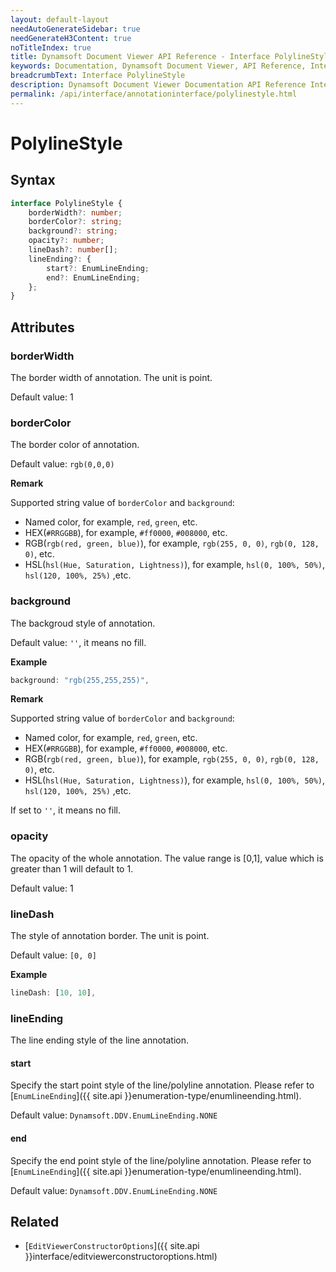 ```yaml
---
layout: default-layout
needAutoGenerateSidebar: true
needGenerateH3Content: true
noTitleIndex: true
title: Dynamsoft Document Viewer API Reference - Interface PolylineStyle
keywords: Documentation, Dynamsoft Document Viewer, API Reference, Interface PolylineStyle
breadcrumbText: Interface PolylineStyle
description: Dynamsoft Document Viewer Documentation API Reference Interface PolylineStyle Page
permalink: /api/interface/annotationinterface/polylinestyle.html
---
```


# PolylineStyle

## Syntax

```typescript
interface PolylineStyle {
    borderWidth?: number;
    borderColor?: string;
    background?: string;
    opacity?: number;
    lineDash?: number[];
    lineEnding?: {
        start?: EnumLineEnding;
        end?: EnumLineEnding;
    };
}
```

## Attributes

### borderWidth

The border width of annotation. The unit is point.

Default value: 1

### borderColor

The border color of annotation.

Default value: `rgb(0,0,0)` 

**Remark**

Supported string value of `borderColor` and `background`: 
- Named color, for example, `red`, `green`, etc.
- HEX(`#RRGGBB`), for example, `#ff0000`, `#008000`, etc.
- RGB(`rgb(red, green, blue)`), for example, `rgb(255, 0, 0)`, `rgb(0, 128, 0)`, etc.
- HSL(`hsl(Hue, Saturation, Lightness)`), for example, `hsl(0, 100%, 50%)`, `hsl(120, 100%, 25%)` ,etc.

### background

The backgroud style of annotation.

Default value: `''`, it means no fill.

**Example**

```typescript
background: "rgb(255,255,255)", 
```

**Remark**

Supported string value of `borderColor` and `background`: 
- Named color, for example, `red`, `green`, etc.
- HEX(`#RRGGBB`), for example, `#ff0000`, `#008000`, etc.
- RGB(`rgb(red, green, blue)`), for example, `rgb(255, 0, 0)`, `rgb(0, 128, 0)`, etc.
- HSL(`hsl(Hue, Saturation, Lightness)`), for example, `hsl(0, 100%, 50%)`, `hsl(120, 100%, 25%)` ,etc.

If set to `''`, it means no fill.

### opacity

The opacity of the whole annotation. The value range is [0,1], value which is greater than 1 will default to 1. 

Default value: 1

### lineDash

The style of annotation border. The unit is point.

Default value: `[0, 0]`

**Example**

```typescript
lineDash: [10, 10], 
```

### lineEnding

The line ending style of the line annotation.

#### start

Specify the start point style of the line/polyline annotation. Please refer to [`EnumLineEnding`]({{ site.api }}enumeration-type/enumlineending.html).

Default value: `Dynamsoft.DDV.EnumLineEnding.NONE`

#### end

Specify the end point style of the line/polyline annotation. Please refer to [`EnumLineEnding`]({{ site.api }}enumeration-type/enumlineending.html).

Default value: `Dynamsoft.DDV.EnumLineEnding.NONE`

## Related

- [`EditViewerConstructorOptions`]({{ site.api }}interface/editviewerconstructoroptions.html)